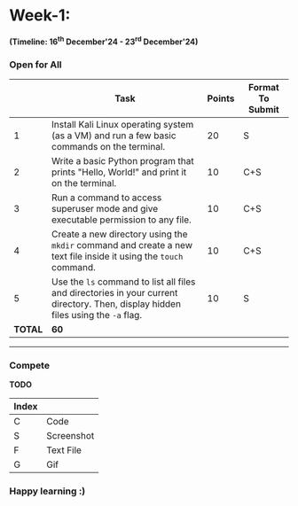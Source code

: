 # Week-1:  
**(Timeline: 16<sup>th</sup> December'24 - 23<sup>rd</sup> December'24)**  

### **Open for All**
|| Task | Points | Format To Submit |
|--| ------------- | ------------- | ------------------- |
| 1 | Install Kali Linux operating system (as a VM) and run a few basic commands on the terminal. | 20 | S |
| 2 | Write a basic Python program that prints "Hello, World!" and print it on the terminal. | 10 | C+S |
| 3 | Run a command to access superuser mode and give executable permission to any file. | 10 | C+S |
| 4 | Create a new directory using the `mkdir` command and create a new text file inside it using the `touch` command. | 10 | C+S |
| 5 | Use the `ls` command to list all files and directories in your current directory. Then, display hidden files using the `-a` flag. | 10 | S |
| **TOTAL** | **60** |

---

### **Compete**
**TODO**

| Index | |
| ----- | ---------- |
| C     | Code       |
| S     | Screenshot |
| F     | Text File  |
| G     | Gif        |

### Happy learning :)

